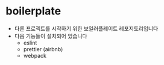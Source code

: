 # boilerplate

- 다른 프로젝트를 시작하기 위한 보일러플레이트 레포지토리입니다
- 다음 기능들이 설치되어 있습니다
  - eslint
  - prettier (airbnb)
  - webpack
